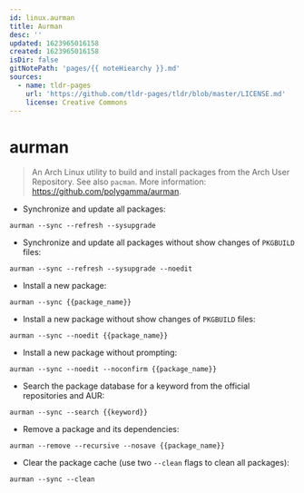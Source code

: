```yaml
---
id: linux.aurman
title: Aurman
desc: ''
updated: 1623965016158
created: 1623965016158
isDir: false
gitNotePath: 'pages/{{ noteHiearchy }}.md'
sources:
  - name: tldr-pages
    url: 'https://github.com/tldr-pages/tldr/blob/master/LICENSE.md'
    license: Creative Commons
---
```

# aurman

> An Arch Linux utility to build and install packages from the Arch User Repository.
> See also `pacman`.
> More information: <https://github.com/polygamma/aurman>.

- Synchronize and update all packages:

`aurman --sync --refresh --sysupgrade`

- Synchronize and update all packages without show changes of `PKGBUILD` files:

`aurman --sync --refresh --sysupgrade --noedit`

- Install a new package:

`aurman --sync {{package_name}}`

- Install a new package without show changes of `PKGBUILD` files:

`aurman --sync --noedit {{package_name}}`

- Install a new package without prompting:

`aurman --sync --noedit --noconfirm {{package_name}}`

- Search the package database for a keyword from the official repositories and AUR:

`aurman --sync --search {{keyword}}`

- Remove a package and its dependencies:

`aurman --remove --recursive --nosave {{package_name}}`

- Clear the package cache (use two `--clean` flags to clean all packages):

`aurman --sync --clean`

